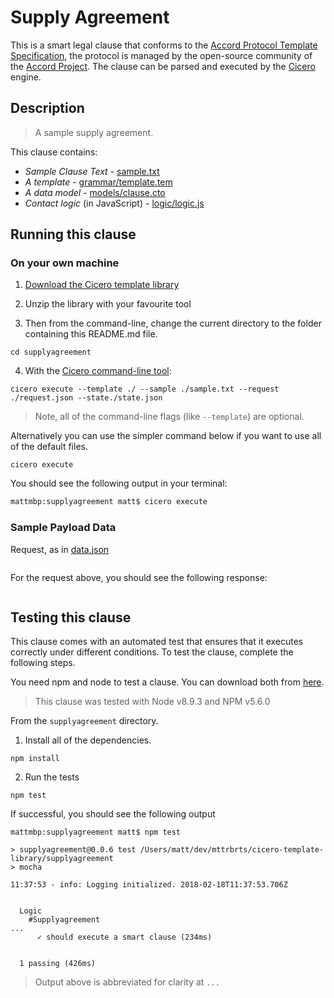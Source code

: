 
# Supply Agreement

This is a smart legal clause that conforms to the [Accord Protocol Template Specification](https://docs.google.com/document/d/1UacA_r2KGcBA2D4voDgGE8jqid-Uh4Dt09AE-shBKR0), the protocol is managed by the open-source community of the [Accord Project](https://accordproject.org). The clause can be parsed and executed by the [Cicero](https://github.com/accordproject/cicero) engine.

## Description

> A sample supply agreement.

This clause contains:
- *Sample Clause Text* - [sample.txt](sample.txt)
- *A template* - [grammar/template.tem](grammar/template.tem)
- *A data model* - [models/clause.cto](models/clause.cto)
- *Contact logic* (in JavaScript) - [logic/logic.js](lib/logic.js)

## Running this clause

### On your own machine

1. [Download the Cicero template library](https://github.com/accordproject/cicero-template-library/archive/master.zip)

2. Unzip the library with your favourite tool

3. Then from the command-line, change the current directory to the folder containing this README.md file.
```
cd supplyagreement
```
4. With the [Cicero command-line tool](https://github.com/accordproject/cicero#installation):
```
cicero execute --template ./ --sample ./sample.txt --request ./request.json --state./state.json
```
> Note, all of the command-line flags (like `--template`) are optional.

Alternatively you can use the simpler command below if you want to use all of the default files.
```
cicero execute
```

You should see the following output in your terminal:
```bash
mattmbp:supplyagreement matt$ cicero execute
```

### Sample Payload Data


Request, as in [data.json](https://github.com/accordproject/cicero-template-library/blob/master/supplyagreement/data.json)
```json
```

For the request above, you should see the following response:
```json
```


## Testing this clause

This clause comes with an automated test that ensures that it executes correctly under different conditions. To test the clause, complete the following steps.

You need npm and node to test a clause. You can download both from [here](https://nodejs.org/).

> This clause was tested with Node v8.9.3 and NPM v5.6.0

From the `supplyagreement` directory.

1. Install all of the dependencies.
```
npm install
```

2. Run the tests
```
npm test
```
If successful, you should see the following output
```
mattmbp:supplyagreement matt$ npm test

> supplyagreement@0.0.6 test /Users/matt/dev/mttrbrts/cicero-template-library/supplyagreement
> mocha

11:37:53 - info: Logging initialized. 2018-02-18T11:37:53.706Z


  Logic
    #Supplyagreement
...
      ✓ should execute a smart clause (234ms)


  1 passing (426ms)

```
> Output above is abbreviated for clarity at `...`

